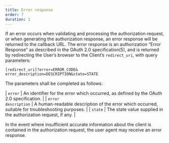 ```yaml
---
title: Error response
order: 7
duration: 1
---
```


If an error occurs when validating and processing the authorization request, or when generating the authorization 
response, an error response will be returned to the callback URL. The error response is an authorization “Error 
Response” as described in the OAuth 2.0 specification(5), and is returned by redirecting the User’s browser to the 
Client’s <code>redirect_uri</code>, with query parameters:

```
[redirect_uri]?error=ERROR_CODE&
error_description=DESCRIPTION&state=STATE
```

The parameters shall be completed as follows:

| <code>error</code> | An identifier for the error which occurred, as defined by the OAuth 2.0 specification. |
| <code>error description</code> | A human-readable description of the error which occurred, suitable for troubleshooting purposes.   |
| <code>state</code> | The state value supplied in the authorization request, if any. |

In the event where insufficient accurate information about the client is contained in the authorization request, the user agent may receive an error response. 
